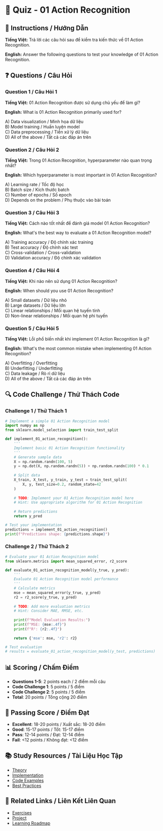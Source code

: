 # 🧠 Quiz - 01 Action Recognition

## 📝 Instructions / Hướng Dẫn

**Tiếng Việt:** Trả lời các câu hỏi sau để kiểm tra kiến thức về 01 Action Recognition.

**English:** Answer the following questions to test your knowledge of 01 Action Recognition.

## ❓ Questions / Câu Hỏi

### Question 1 / Câu Hỏi 1
**Tiếng Việt:** 01 Action Recognition được sử dụng chủ yếu để làm gì?

**English:** What is 01 Action Recognition primarily used for?

A) Data visualization / Minh họa dữ liệu  
B) Model training / Huấn luyện model  
C) Data preprocessing / Tiền xử lý dữ liệu  
D) All of the above / Tất cả các đáp án trên

### Question 2 / Câu Hỏi 2
**Tiếng Việt:** Trong 01 Action Recognition, hyperparameter nào quan trọng nhất?

**English:** Which hyperparameter is most important in 01 Action Recognition?

A) Learning rate / Tốc độ học  
B) Batch size / Kích thước batch  
C) Number of epochs / Số epoch  
D) Depends on the problem / Phụ thuộc vào bài toán

### Question 3 / Câu Hỏi 3
**Tiếng Việt:** Cách nào tốt nhất để đánh giá model 01 Action Recognition?

**English:** What's the best way to evaluate a 01 Action Recognition model?

A) Training accuracy / Độ chính xác training  
B) Test accuracy / Độ chính xác test  
C) Cross-validation / Cross-validation  
D) Validation accuracy / Độ chính xác validation

### Question 4 / Câu Hỏi 4
**Tiếng Việt:** Khi nào nên sử dụng 01 Action Recognition?

**English:** When should you use 01 Action Recognition?

A) Small datasets / Dữ liệu nhỏ  
B) Large datasets / Dữ liệu lớn  
C) Linear relationships / Mối quan hệ tuyến tính  
D) Non-linear relationships / Mối quan hệ phi tuyến

### Question 5 / Câu Hỏi 5
**Tiếng Việt:** Lỗi phổ biến nhất khi implement 01 Action Recognition là gì?

**English:** What's the most common mistake when implementing 01 Action Recognition?

A) Overfitting / Overfitting  
B) Underfitting / Underfitting  
C) Data leakage / Rò rỉ dữ liệu  
D) All of the above / Tất cả các đáp án trên

## 🔍 Code Challenge / Thử Thách Code

### Challenge 1 / Thử Thách 1
```python
# Implement a simple 01 Action Recognition model
import numpy as np
from sklearn.model_selection import train_test_split

def implement_01_action_recognition():
    '''
    Implement basic 01 Action Recognition functionality
    '''
    # Generate sample data
    X = np.random.randn(100, 5)
    y = np.dot(X, np.random.randn(5)) + np.random.randn(100) * 0.1
    
    # Split data
    X_train, X_test, y_train, y_test = train_test_split(
        X, y, test_size=0.2, random_state=42
    )
    
    # TODO: Implement your 01 Action Recognition model here
    # Hint: Use appropriate algorithm for 01 Action Recognition
    
    # Return predictions
    return y_pred

# Test your implementation
predictions = implement_01_action_recognition()
print(f"Predictions shape: {predictions.shape}")
```

### Challenge 2 / Thử Thách 2
```python
# Evaluate your 01 Action Recognition model
from sklearn.metrics import mean_squared_error, r2_score

def evaluate_01_action_recognition_model(y_true, y_pred):
    '''
    Evaluate 01 Action Recognition model performance
    '''
    # Calculate metrics
    mse = mean_squared_error(y_true, y_pred)
    r2 = r2_score(y_true, y_pred)
    
    # TODO: Add more evaluation metrics
    # Hint: Consider MAE, RMSE, etc.
    
    print(f"Model Evaluation Results:")
    print(f"MSE: {mse:.4f}")
    print(f"R²: {r2:.4f}")
    
    return {'mse': mse, 'r2': r2}

# Test evaluation
# results = evaluate_01_action_recognition_model(y_test, predictions)
```

## 📊 Scoring / Chấm Điểm

- **Questions 1-5**: 2 points each / 2 điểm mỗi câu
- **Code Challenge 1**: 5 points / 5 điểm
- **Code Challenge 2**: 5 points / 5 điểm
- **Total**: 20 points / Tổng cộng 20 điểm

## 🎯 Passing Score / Điểm Đạt

- **Excellent**: 18-20 points / Xuất sắc: 18-20 điểm
- **Good**: 15-17 points / Tốt: 15-17 điểm  
- **Pass**: 12-14 points / Đạt: 12-14 điểm
- **Fail**: <12 points / Không đạt: <12 điểm

## 📚 Study Resources / Tài Liệu Học Tập

- [Theory](./THEORY_01_action_recognition.md)
- [Implementation](./IMPLEMENTATION_01_action_recognition.md)
- [Code Examples](./CODE_EXAMPLES_01_action_recognition.md)
- [Best Practices](./BEST_PRACTICES_01_action_recognition.md)

## 🔗 Related Links / Liên Kết Liên Quan

- [Exercises](./EXERCISES_01_action_recognition.md)
- [Project](./PROJECT_01_action_recognition.md)
- [Learning Roadmap](./LEARNING_ROADMAP_01_action_recognition.md)

